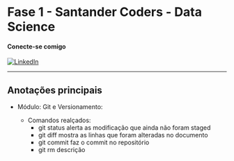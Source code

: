 # Fase 1 - Santander Coders - Data Science

#### Conecte-se comigo

[![LinkedIn](https://img.shields.io/badge/LinkedIn-000?style=for-the-badge&logo=linkedin&logoColor=0E76A8)](https://www.linkedin.com/in/cfrancofrancisco/)

---

## Anotações principais

- Módulo: Git e Versionamento:

	- Comandos realçados:
		- git status
		alerta as modificação que ainda não foram staged
		- git diff
		mostra as linhas que foram alteradas no documento
		- git commit
		faz o commit no repositório
		- git rm
		descrição

